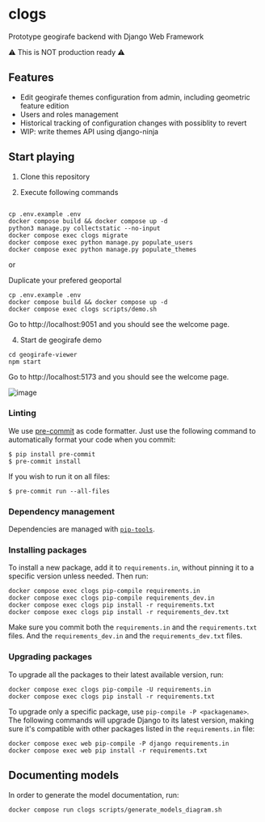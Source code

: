 # clogs
Prototype geogirafe backend with Django Web Framework

:warning: This is NOT production ready :warning:

## Features

- Edit geogirafe themes configuration from admin, including geometric feature edition
- Users and roles management
- Historical tracking of configuration changes with possiblity to revert
- WIP: write themes API using django-ninja


## Start playing

1. Clone this repository

2. Execute following commands

```

cp .env.example .env
docker compose build && docker compose up -d
python3 manage.py collectstatic --no-input
docker compose exec clogs migrate
docker compose exec python manage.py populate_users
docker compose exec python manage.py populate_themes

```

or

Duplicate your prefered geoportal
```
cp .env.example .env
docker compose build && docker compose up -d
docker compose exec clogs scripts/demo.sh
```

Go to http://localhost:9051 and you should see the welcome page.

4. Start de geogirafe demo


```
cd geogirafe-viewer
npm start
```
Go to http://localhost:5173 and you should see the welcome page.


![image](https://github.com/monodo/clogs/assets/3356536/739a69dd-879d-4589-9735-62922aedf08f)



### Linting

We use [pre-commit](https://pre-commit.com/) as code formatter. Just use the following command to automatically format your code when you commit:

```
$ pip install pre-commit
$ pre-commit install
```

If you wish to run it on all files:

```
$ pre-commit run --all-files
```

### Dependency management

Dependencies are managed with [`pip-tools`](https://github.com/jazzband/pip-tools).

### Installing packages

To install a new package, add it to `requirements.in`, without pinning it to a
specific version unless needed. Then run:

```
docker compose exec clogs pip-compile requirements.in
docker compose exec clogs pip-compile requirements_dev.in
docker compose exec clogs pip install -r requirements.txt
docker compose exec clogs pip install -r requirements_dev.txt
```

Make sure you commit both the `requirements.in` and the `requirements.txt` files.
And the `requirements_dev.in` and the `requirements_dev.txt` files.

### Upgrading packages

To upgrade all the packages to their latest available version, run:

```
docker compose exec clogs pip-compile -U requirements.in
docker compose exec clogs pip install -r requirements.txt
```

To upgrade only a specific package, use `pip-compile -P <packagename>`.
The following commands will upgrade Django to its latest version, making sure
it's compatible with other packages listed in the `requirements.in` file:

```
docker compose exec web pip-compile -P django requirements.in
docker compose exec web pip install -r requirements.txt
```

## Documenting models

In order to generate the model documentation, run:
```
docker compose run clogs scripts/generate_models_diagram.sh
```
